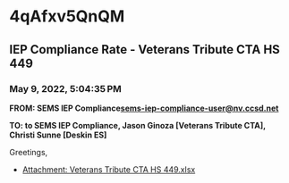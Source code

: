 # 4qAfxv5QnQM
## IEP Compliance Rate - Veterans Tribute CTA HS 449
### May 9, 2022, 5:04:35 PM
**FROM: SEMS IEP Compliance<sems-iep-compliance-user@nv.ccsd.net>**

**TO: to SEMS IEP Compliance, Jason Ginoza [Veterans Tribute CTA], Christi Sunne [Deskin ES]**


Greetings,  





* [Attachment: Veterans Tribute CTA HS 449.xlsx](4qAfxv5QnQM-attachment-1.xlsx)
